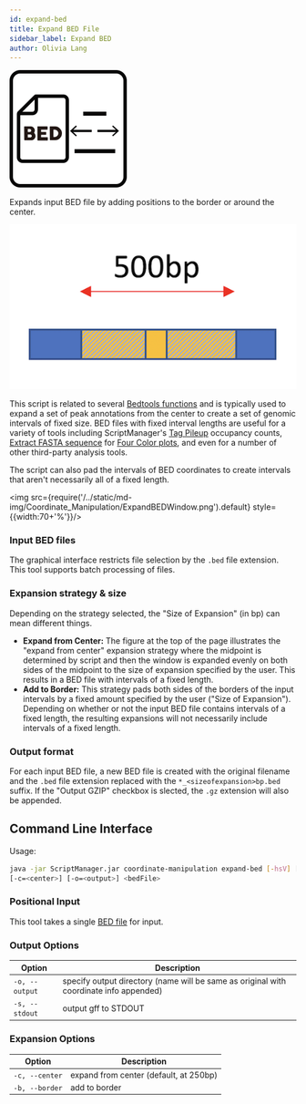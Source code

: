 ```yaml
---
id: expand-bed
title: Expand BED File
sidebar_label: Expand BED
author: Olivia Lang
---
```


![ExpandBED](/../static/icons/Coordinate_Manipulation/ExpandBED_square.svg)

Expands input BED file by adding positions to the border or around the center.

![ExpandBED_center_500bp](./img/ExpandBED_center_500bp.png)

This script is related to several [Bedtools functions][bedtools-slop] and is typically used to expand a set of peak annotations from the center to create a set of genomic intervals of fixed size. BED files with fixed interval lengths are useful for a variety of tools including ScriptManager's [Tag Pileup][tag-pileup] occupancy counts, [Extract FASTA sequence][fasta-extract] for [Four Color plots][four-color], and even for a number of other third-party analysis tools.

The script can also pad the intervals of BED coordinates to create intervals that aren't necessarily all of a fixed length.

<img src={require('/../static/md-img/Coordinate_Manipulation/ExpandBEDWindow.png').default} style={{width:70+'%'}}/>

### Input BED files
The graphical interface restricts file selection by the `.bed` file extension. This tool supports batch processing of files.


### Expansion strategy & size
Depending on the strategy selected, the "Size of Expansion" (in bp) can mean different things.

* __Expand from Center:__ The figure at the top of the page illustrates the "expand from center" expansion strategy where the midpoint is determined by script and then the window is expanded evenly on both sides of the midpoint to the size of expansion specified by the user. This results in a BED file with intervals of a fixed length.
* __Add to Border:__ This strategy pads both sides of the borders of the input intervals by a fixed amount specified by the user ("Size of Expansion"). Depending on whether or not the input BED file contains intervals of a fixed length, the resulting expansions will not necessarily include intervals of a fixed length.

### Output format
For each input BED file, a new BED file is created with the original filename and the `.bed` file extension replaced with the `*_<sizeofexpansion>bp.bed` suffix. If the "Output GZIP" checkbox is slected, the `.gz` extension will also be appended.

## Command Line Interface

Usage:
```bash
java -jar ScriptManager.jar coordinate-manipulation expand-bed [-hsV] [-b=<border>]
[-c=<center>] [-o=<output>] <bedFile>
```

### Positional Input

This tool takes a single [BED file][bed-format] for input.


### Output Options

| Option | Description |
| ------ | ----------- |
| `-o, --output` | specify output directory (name will be same as original with coordinate info appended) |
| `-s, --stdout` | output gff to STDOUT |



### Expansion Options

| Option | Description |
| ------ | ----------- |
| `-c, --center` | expand from center (default, at 250bp) |
| `-b, --border` | add to border |

[bedtools-slop]:https://bedtools.readthedocs.io/en/latest/content/tools/slop.html

[bed-format]:/docs/References/file-formats#bed
[tag-pileup]:/docs/read-analysis/tag-pileup
[four-color]:/docs/figure-generation/four-color
[fasta-extract]:/docs/sequence-analysis/fasta-extract
